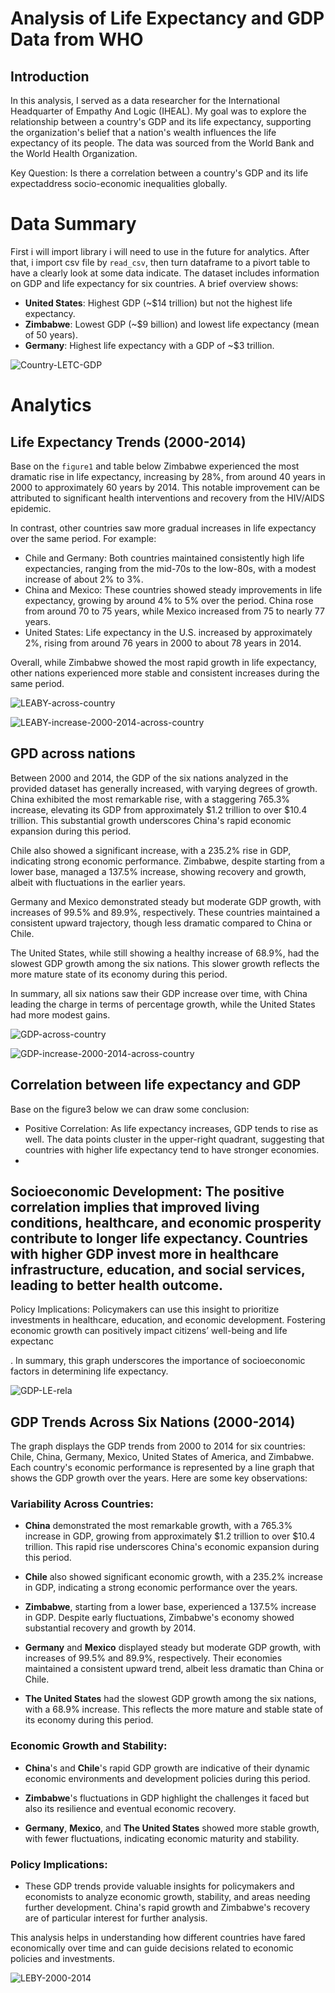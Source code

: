 # Analysis of Life Expectancy and GDP Data from WHO

## Introduction
In this analysis, I served as a data researcher for the International Headquarter of Empathy And Logic (IHEAL). My goal was to explore the relationship between a country's GDP and its life expectancy, supporting the organization's belief that a nation's wealth influences the life expectancy of its people. The data was sourced from the World Bank and the World Health Organization.

Key Question: Is there a correlation between a country's GDP and its life expectaddress socio-economic inequalities globally.

# Data Summary
First i will import library i will need to use in the future for analytics. After that, i import csv file by `read_csv`, then turn dataframe to a pivort table to have a clearly look at some data indicate.
The dataset includes information on GDP and life expectancy for six countries. A brief overview shows:

- **United States**: Highest GDP \(\~\$14 trillion\) but not the highest life expectancy\.
- **Zimbabwe**: Lowest GDP \(\~\$9 billion\) and lowest life expectancy \(mean of 50 years\)\.
- **Germany**: Highest life expectancy with a GDP of \~\$3 trillion\.

![Country-LETC-GDP](/country-table.png)

# Analytics
## Life Expectancy Trends (2000-2014)
Base on the `figure1` and table below Zimbabwe experienced the most dramatic rise in life expectancy, increasing by 28%, from around 40 years in 2000 to approximately 60 years by 2014. This notable improvement can be attributed to significant health interventions and recovery from the HIV/AIDS epidemic.

In contrast, other countries saw more gradual increases in life expectancy over the same period. For example:

- Chile and Germany: Both countries maintained consistently high life expectancies, ranging from the mid-70s to the low-80s, with a modest increase of about 2% to 3%.
- China and Mexico: These countries showed steady improvements in life expectancy, growing by around 4% to 5% over the period. China rose from around 70 to 75 years, while Mexico increased from 75 to nearly 77 years.
- United States: Life expectancy in the U.S. increased by approximately 2%, rising from around 76 years in 2000 to about 78 years in 2014.

Overall, while Zimbabwe showed the most rapid growth in life expectancy, other nations experienced more stable and consistent increases during the same period.

![LEABY-across-country](/figure1.png)

![LEABY-increase-2000-2014-across-country](/img/table-1.png)

## GPD across nations
Between 2000 and 2014, the GDP of the six nations analyzed in the provided dataset has generally increased, with varying degrees of growth. China exhibited the most remarkable rise, with a staggering 765.3% increase, elevating its GDP from approximately $1.2 trillion to over $10.4 trillion. This substantial growth underscores China's rapid economic expansion during this period.

Chile also showed a significant increase, with a 235.2% rise in GDP, indicating strong economic performance. Zimbabwe, despite starting from a lower base, managed a 137.5% increase, showing recovery and growth, albeit with fluctuations in the earlier years.

Germany and Mexico demonstrated steady but moderate GDP growth, with increases of 99.5% and 89.9%, respectively. These countries maintained a consistent upward trajectory, though less dramatic compared to China or Chile.

The United States, while still showing a healthy increase of 68.9%, had the slowest GDP growth among the six nations. This slower growth reflects the more mature state of its economy during this period.

In summary, all six nations saw their GDP increase over time, with China leading the charge in terms of percentage growth, while the United States had more modest gains.

![GDP-across-country](/figure2.png)

![GDP-increase-2000-2014-across-country](/img/table-2.png)

## Correlation between life expectancy and GDP

Base on the figure3 below we can draw some conclusion:

- Positive Correlation: As life expectancy increases, GDP tends to rise as well. The data points cluster in the upper-right quadrant, suggesting that countries with higher life expectancy tend to have stronger economies.
- 
Socioeconomic Development: The positive correlation implies that improved living conditions, healthcare, and economic prosperity contribute to longer life expectancy. Countries with higher GDP invest more in healthcare infrastructure, education, and social services, leading to better health outcome.
- 
Policy Implications: Policymakers can use this insight to prioritize investments in healthcare, education, and economic development. Fostering economic growth can positively impact citizens’ well-being and life expectanc

.
In summary, this graph underscores the importance of socioeconomic factors in determining life expectancy.

![GDP-LE-rela](/figure3.png)

## GDP Trends Across Six Nations (2000-2014)

The graph displays the GDP trends from 2000 to 2014 for six countries: Chile, China, Germany, Mexico, United States of America, and Zimbabwe. Each country's economic performance is represented by a line graph that shows the GDP growth over the years. Here are some key observations:

### Variability Across Countries:

- **China** demonstrated the most remarkable growth, with a 765.3% increase in GDP, growing from approximately $1.2 trillion to over $10.4 trillion. This rapid rise underscores China's economic expansion during this period.
  
- **Chile** also showed significant economic growth, with a 235.2% increase in GDP, indicating a strong economic performance over the years.

- **Zimbabwe**, starting from a lower base, experienced a 137.5% increase in GDP. Despite early fluctuations, Zimbabwe's economy showed substantial recovery and growth by 2014.

- **Germany** and **Mexico** displayed steady but moderate GDP growth, with increases of 99.5% and 89.9%, respectively. Their economies maintained a consistent upward trend, albeit less dramatic than China or Chile.

- **The United States** had the slowest GDP growth among the six nations, with a 68.9% increase. This reflects the more mature and stable state of its economy during this period.

### Economic Growth and Stability:

- **China**'s and **Chile**'s rapid GDP growth are indicative of their dynamic economic environments and development policies during this period.
  
- **Zimbabwe**'s fluctuations in GDP highlight the challenges it faced but also its resilience and eventual economic recovery.

- **Germany**, **Mexico**, and **The United States** showed more stable growth, with fewer fluctuations, indicating economic maturity and stability.

### Policy Implications:

- These GDP trends provide valuable insights for policymakers and economists to analyze economic growth, stability, and areas needing further development. China's rapid growth and Zimbabwe's recovery are of particular interest for further analysis.

This analysis helps in understanding how different countries have fared economically over time and can guide decisions related to economic policies and investments.

![LEBY-2000-2014](/figure4.png)